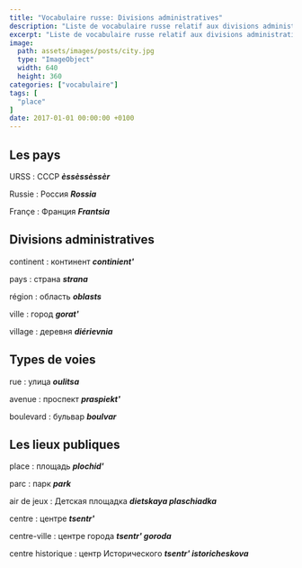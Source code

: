 ```yaml
---
title: "Vocabulaire russe: Divisions administratives"
description: "Liste de vocabulaire russe relatif aux divisions administratives et lieux publiques."
excerpt: "Liste de vocabulaire russe relatif aux divisions administratives et lieux publiques."
image:
  path: assets/images/posts/city.jpg
  type: "ImageObject"
  width: 640
  height: 360
categories: ["vocabulaire"]
tags: [
  "place"
]
date: 2017-01-01 00:00:00 +0100
---
```


## Les pays

URSS
: СССР
*__èssèssèssèr__*

Russie
: Россия
*__Rossia__*

Françe
: Франция
*__Frantsia__*


## Divisions administratives

continent
: континент
*__continient'__*

pays
: страна
*__strana__*

région
: область
*__oblasts__*

ville
: город
*__gorat'__*

village
: деревня
*__diérievnia__*


## Types de voies

rue
: улица
*__oulitsa__*

avenue
: проспект
*__praspiekt'__*

boulevard
: бульвар
*__boulvar__*


## Les lieux publiques

place
: площадь
*__plochid'__*

parc
: парк
*__park__*

air de jeux
: Детская площадка
*__dietskaya plaschiadka__*

centre
: центре
*__tsentr'__*

centre-ville
: центре города
*__tsentr' goroda__*

centre historique
: центр Исторического
*__tsentr' istoricheskova__*
